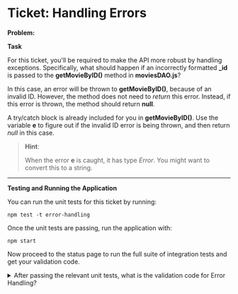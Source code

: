 Ticket: Handling Errors
=======================

**Problem:**

**Task**

For this ticket, you'll be required to make the API more robust by handling exceptions. Specifically, what should happen if an incorrectly formatted **_id** is passed to the **getMovieByID()** method in **moviesDAO.js**?

In this case, an error will be thrown to **getMovieByID()**, because of an invalid ID. However, the method does not need to _return_ this error. Instead, if this error is thrown, the method should return **null**.

A try/catch block is already included for you in **getMovieByID()**. Use the variable **e** to figure out if the invalid ID error is being thrown, and then return _null_ in this case.

> **Hint**:
>
> When the error **е** is caught, it has type _Error_. You might want to convert this to a string.
---

**Testing and Running the Application**

You can run the unit tests for this ticket by running:

```
npm test -t error-handling
```

Once the unit tests are passing, run the application with:

```
npm start
```

Now proceed to the status page to run the full suite of integration tests and get your validation code.

<details>
  <summary>After passing the relevant unit tests, what is the validation code for Error Handling?</summary>
   Answer: 5ae9b76a703c7c603202ef22
</details>